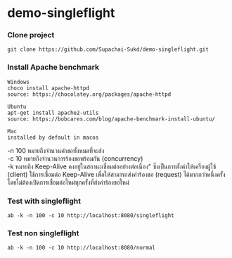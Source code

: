 # demo-singleflight


### Clone project
```
git clone https://github.com/Supachai-Sukd/demo-singleflight.git
```

### Install Apache benchmark
```
Windows
choco install apache-httpd
source: https://chocolatey.org/packages/apache-httpd

Ubuntu
apt-get install apache2-utils 
source: https://bobcares.com/blog/apache-benchmark-install-ubuntu/

Mac
installed by default in macos
```


-n 100 หมายถึงจำนวนคำขอทั้งหมดที่จะส่ง  
-c 10 หมายถึงจำนวนการร้องขอพร้อมกัน (concurrency)  
-k หมายถึง Keep-Alive คงอยู่ในสถานะเชื่อมต่ออย่างต่อเนื่อง" ซึ่งเป็นการตั้งค่าให้เครื่องผู้ใช้ (client) ใช้การเชื่อมต่อ Keep-Alive เพื่อให้สามารถส่งคำร้องขอ (request) ได้มากกว่าหนึ่งครั้ง โดยไม่ต้องเปิดการเชื่อมต่อใหม่ทุกครั้งที่ส่งคำร้องขอใหม่
### Test with singleflight
```
ab -k -n 100 -c 10 http://localhost:8080/singleflight
```

### Test non singleflight
```
ab -k -n 100 -c 10 http://localhost:8080/normal
```